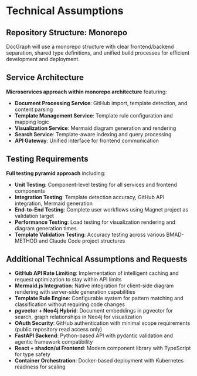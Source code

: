 # Technical Assumptions

## Repository Structure: Monorepo
DocGraph will use a monorepo structure with clear frontend/backend separation, shared type definitions, and unified build processes for efficient development and deployment.

## Service Architecture
**Microservices approach within monorepo architecture** featuring:
- **Document Processing Service**: GitHub import, template detection, and content parsing
- **Template Management Service**: Template rule configuration and mapping logic
- **Visualization Service**: Mermaid diagram generation and rendering
- **Search Service**: Template-aware indexing and query processing
- **API Gateway**: Unified interface for frontend communication

## Testing Requirements
**Full testing pyramid approach** including:
- **Unit Testing**: Component-level testing for all services and frontend components
- **Integration Testing**: Template detection accuracy, GitHub API integration, Mermaid generation
- **End-to-End Testing**: Complete user workflows using Magnet project as validation target
- **Performance Testing**: Load testing for visualization rendering and diagram generation times
- **Template Validation Testing**: Accuracy testing across various BMAD-METHOD and Claude Code project structures

## Additional Technical Assumptions and Requests
- **GitHub API Rate Limiting**: Implementation of intelligent caching and request optimization to stay within API limits
- **Mermaid.js Integration**: Native integration for client-side diagram rendering with server-side generation capabilities
- **Template Rule Engine**: Configurable system for pattern matching and classification without requiring code changes
- **pgvector + Neo4j Hybrid**: Document embeddings in pgvector for search, graph relationships in Neo4j for visualization
- **OAuth Security**: GitHub authentication with minimal scope requirements (public repository read access only)
- **FastAPI Backend**: Python-based API with pydantic validation and agentic framework compatibility
- **React + shadcn/ui Frontend**: Modern component library with TypeScript for type safety
- **Container Orchestration**: Docker-based deployment with Kubernetes readiness for scaling
